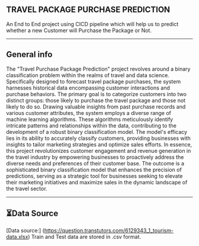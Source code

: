 ## TRAVEL PACKAGE PURCHASE PREDICTION
An End to  End project using CICD pipeline which will help us to predict whether a new Customer will Purchase the Package or Not.
***
## General info
The "Travel Purchase Package Prediction" project revolves around a binary classification problem within the realms of travel and data science. Specifically designed to forecast travel package purchases, the system harnesses historical data encompassing customer interactions and purchase behaviors. The primary goal is to categorize customers into two distinct groups: those likely to purchase the travel package and those not likely to do so.
Drawing valuable insights from past purchase records and various customer attributes, the system employs a diverse range of machine learning algorithms. These algorithms meticulously identify intricate patterns and relationships within the data, contributing to the development of a robust binary classification model. The model's efficacy lies in its ability to accurately classify customers, providing businesses with insights to tailor marketing strategies and optimize sales efforts.
In essence, this project revolutionizes customer engagement and revenue generation in the travel industry by empowering businesses to proactively address the diverse needs and preferences of their customer base. The outcome is a sophisticated binary classification model that enhances the precision of predictions, serving as a strategic tool for businesses seeking to elevate their marketing initiatives and maximize sales in the dynamic landscape of the travel sector.
***
## ⏳Data Source
[Data source:] (https://question.transtutors.com/6129343_1_tourism-data.xlsx)
Train and Test data are stored in .csv format.

